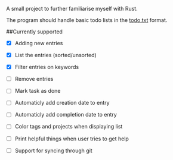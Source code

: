 A small project to further familiarise myself with Rust.

The program should handle basic todo lists in the [todo.txt][todotxt] format.

##Currently supported
- [x] Adding new entries
- [x] List the entries (sorted/unsorted)
- [x] Filter entries on keywords
- [ ] Remove entries
- [ ] Mark task as done
- [ ] Automaticly add creation date to entry
- [ ] Automaticly add completion date to entry
- [ ] Color tags and projects when displaying list
- [ ] Print helpful things when user tries to get help
- [ ] Support for syncing through git


[todotxt]: https://github.com/ginatrapani/todo.txt-cli/wiki/The-Todo.txt-Format
